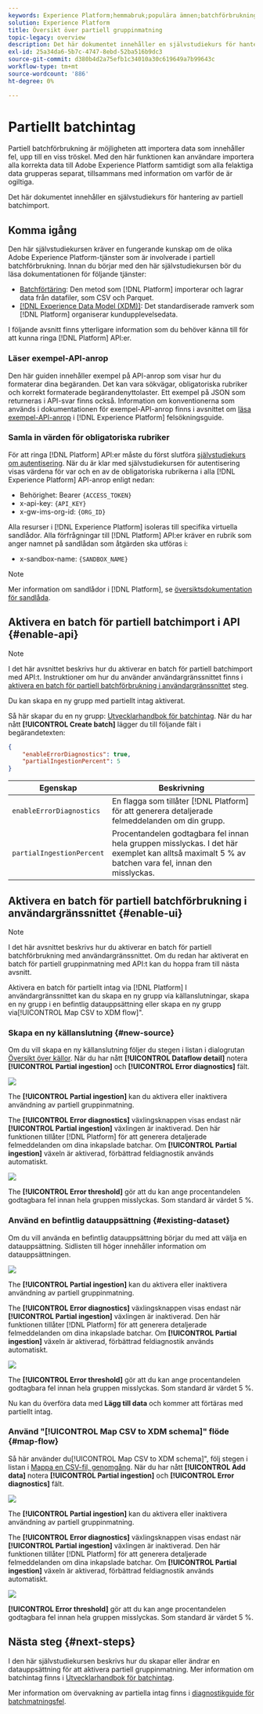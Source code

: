 ```yaml
---
keywords: Experience Platform;hemmabruk;populära ämnen;batchförbrukning;batchintag;partiellt intag;partiellt intag;Hämtningsfel;hämtningsfel;partiellt batchintag;partiellt batchintag;intag;Inmatning;
solution: Experience Platform
title: Översikt över partiell gruppinmatning
topic-legacy: overview
description: Det här dokumentet innehåller en självstudiekurs för hantering av partiell batchimport.
exl-id: 25a34da6-5b7c-4747-8ebd-52ba516b9dc3
source-git-commit: d380b4d2a75efb1c34010a30c619649a7b99643c
workflow-type: tm+mt
source-wordcount: '886'
ht-degree: 0%

---
```


# Partiellt batchintag

Partiell batchförbrukning är möjligheten att importera data som innehåller fel, upp till en viss tröskel. Med den här funktionen kan användare importera alla korrekta data till Adobe Experience Platform samtidigt som alla felaktiga data grupperas separat, tillsammans med information om varför de är ogiltiga.

Det här dokumentet innehåller en självstudiekurs för hantering av partiell batchimport.

## Komma igång

Den här självstudiekursen kräver en fungerande kunskap om de olika Adobe Experience Platform-tjänster som är involverade i partiell batchförbrukning. Innan du börjar med den här självstudiekursen bör du läsa dokumentationen för följande tjänster:

- [Batchförtäring](./overview.md): Den metod som [!DNL Platform] importerar och lagrar data från datafiler, som CSV och Parquet.
- [[!DNL Experience Data Model (XDM)]](../../xdm/home.md): Det standardiserade ramverk som [!DNL Platform] organiserar kundupplevelsedata.

I följande avsnitt finns ytterligare information som du behöver känna till för att kunna ringa [!DNL Platform] API:er.

### Läser exempel-API-anrop

Den här guiden innehåller exempel på API-anrop som visar hur du formaterar dina begäranden. Det kan vara sökvägar, obligatoriska rubriker och korrekt formaterade begärandenyttolaster. Ett exempel på JSON som returneras i API-svar finns också. Information om konventionerna som används i dokumentationen för exempel-API-anrop finns i avsnittet om [läsa exempel-API-anrop](../../landing/troubleshooting.md#how-do-i-format-an-api-request) i [!DNL Experience Platform] felsökningsguide.

### Samla in värden för obligatoriska rubriker

För att ringa [!DNL Platform] API:er måste du först slutföra [självstudiekurs om autentisering](https://www.adobe.com/go/platform-api-authentication-en). När du är klar med självstudiekursen för autentisering visas värdena för var och en av de obligatoriska rubrikerna i alla [!DNL Experience Platform] API-anrop enligt nedan:

- Behörighet: Bearer `{ACCESS_TOKEN}`
- x-api-key: `{API_KEY}`
- x-gw-ims-org-id: `{ORG_ID}`

Alla resurser i [!DNL Experience Platform] isoleras till specifika virtuella sandlådor. Alla förfrågningar till [!DNL Platform] API:er kräver en rubrik som anger namnet på sandlådan som åtgärden ska utföras i:

- x-sandbox-name: `{SANDBOX_NAME}`

>[!NOTE]
>
>Mer information om sandlådor i [!DNL Platform], se [översiktsdokumentation för sandlåda](../../sandboxes/home.md).

## Aktivera en batch för partiell batchimport i API {#enable-api}

>[!NOTE]
>
>I det här avsnittet beskrivs hur du aktiverar en batch för partiell batchimport med API:t. Instruktioner om hur du använder användargränssnittet finns i [aktivera en batch för partiell batchförbrukning i användargränssnittet](#enable-ui) steg.

Du kan skapa en ny grupp med partiellt intag aktiverat.

Så här skapar du en ny grupp: [Utvecklarhandbok för batchintag](./api-overview.md). När du har nått **[!UICONTROL Create batch]** lägger du till följande fält i begärandetexten:

```json
{
    "enableErrorDiagnostics": true,
    "partialIngestionPercent": 5
}
```

| Egenskap | Beskrivning |
| -------- | ----------- |
| `enableErrorDiagnostics` | En flagga som tillåter [!DNL Platform] för att generera detaljerade felmeddelanden om din grupp. |
| `partialIngestionPercent` | Procentandelen godtagbara fel innan hela gruppen misslyckas. I det här exemplet kan alltså maximalt 5 % av batchen vara fel, innan den misslyckas. |


## Aktivera en batch för partiell batchförbrukning i användargränssnittet {#enable-ui}

>[!NOTE]
>
>I det här avsnittet beskrivs hur du aktiverar en batch för partiell batchförbrukning med användargränssnittet. Om du redan har aktiverat en batch för partiell gruppinmatning med API:t kan du hoppa fram till nästa avsnitt.

Aktivera en batch för partiellt intag via [!DNL Platform] I användargränssnittet kan du skapa en ny grupp via källanslutningar, skapa en ny grupp i en befintlig datauppsättning eller skapa en ny grupp via[!UICONTROL Map CSV to XDM flow]&quot;.

### Skapa en ny källanslutning {#new-source}

Om du vill skapa en ny källanslutning följer du stegen i listan i dialogrutan [Översikt över källor](../../sources/home.md). När du har nått **[!UICONTROL Dataflow detail]** notera **[!UICONTROL Partial ingestion]** och **[!UICONTROL Error diagnostics]** fält.

![](../images/batch-ingestion/partial-ingestion/configure-batch.png)

The **[!UICONTROL Partial ingestion]** kan du aktivera eller inaktivera användning av partiell gruppinmatning.

The **[!UICONTROL Error diagnostics]** växlingsknappen visas endast när **[!UICONTROL Partial ingestion]** växlingen är inaktiverad. Den här funktionen tillåter [!DNL Platform] för att generera detaljerade felmeddelanden om dina inkapslade batchar. Om **[!UICONTROL Partial ingestion]** växeln är aktiverad, förbättrad feldiagnostik används automatiskt.

![](../images/batch-ingestion/partial-ingestion/configure-batch-partial-ingestion-focus.png)

The **[!UICONTROL Error threshold]** gör att du kan ange procentandelen godtagbara fel innan hela gruppen misslyckas. Som standard är värdet 5 %.

### Använd en befintlig datauppsättning {#existing-dataset}

Om du vill använda en befintlig datauppsättning börjar du med att välja en datauppsättning. Sidlisten till höger innehåller information om datauppsättningen.

![](../images/batch-ingestion/partial-ingestion/monitor-dataset.png)

The **[!UICONTROL Partial ingestion]** kan du aktivera eller inaktivera användning av partiell gruppinmatning.

The **[!UICONTROL Error diagnostics]** växlingsknappen visas endast när **[!UICONTROL Partial ingestion]** växlingen är inaktiverad. Den här funktionen tillåter [!DNL Platform] för att generera detaljerade felmeddelanden om dina inkapslade batchar. Om **[!UICONTROL Partial ingestion]** växeln är aktiverad, förbättrad feldiagnostik används automatiskt.

![](../images/batch-ingestion/partial-ingestion/monitor-dataset-partial-ingestion-focus.png)

The **[!UICONTROL Error threshold]** gör att du kan ange procentandelen godtagbara fel innan hela gruppen misslyckas. Som standard är värdet 5 %.

Nu kan du överföra data med **Lägg till data** och kommer att förtäras med partiellt intag.

### Använd &quot;[!UICONTROL Map CSV to XDM schema]&quot; flöde {#map-flow}

Så här använder du[!UICONTROL Map CSV to XDM schema]&quot;, följ stegen i listan i [Mappa en CSV-fil, genomgång](../tutorials/map-csv/overview.md). När du har nått **[!UICONTROL Add data]** notera **[!UICONTROL Partial ingestion]** och **[!UICONTROL Error diagnostics]** fält.

![](../images/batch-ingestion/partial-ingestion/xdm-csv-workflow.png)

The **[!UICONTROL Partial ingestion]** kan du aktivera eller inaktivera användning av partiell gruppinmatning.

The **[!UICONTROL Error diagnostics]** växlingsknappen visas endast när **[!UICONTROL Partial ingestion]** växlingen är inaktiverad. Den här funktionen tillåter [!DNL Platform] för att generera detaljerade felmeddelanden om dina inkapslade batchar. Om **[!UICONTROL Partial ingestion]** växeln är aktiverad, förbättrad feldiagnostik används automatiskt.

![](../images/batch-ingestion/partial-ingestion/xdm-csv-workflow-partial-ingestion-focus.png)

**[!UICONTROL Error threshold]** gör att du kan ange procentandelen godtagbara fel innan hela gruppen misslyckas. Som standard är värdet 5 %.

## Nästa steg {#next-steps}

I den här självstudiekursen beskrivs hur du skapar eller ändrar en datauppsättning för att aktivera partiell gruppinmatning. Mer information om batchintag finns i [Utvecklarhandbok för batchintag](./api-overview.md).

Mer information om övervakning av partiella intag finns i [diagnostikguide för batchmatningsfel](../quality/error-diagnostics.md).
